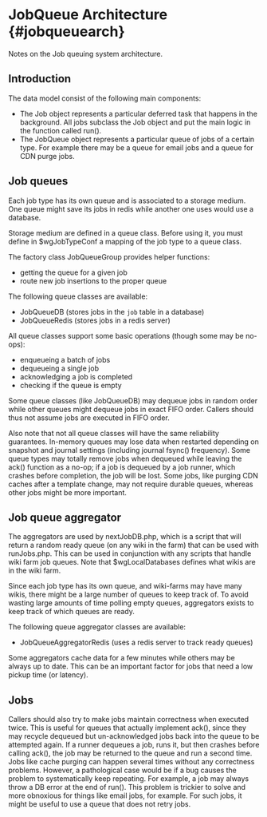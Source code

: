 # JobQueue Architecture {#jobqueuearch}

Notes on the Job queuing system architecture.

## Introduction

The data model consist of the following main components:

- The Job object represents a particular deferred task that happens in the
  background. All jobs subclass the Job object and put the main logic in the
  function called run().
- The JobQueue object represents a particular queue of jobs of a certain type.
  For example there may be a queue for email jobs and a queue for CDN purge
  jobs.

## Job queues

Each job type has its own queue and is associated to a storage medium. One
queue might save its jobs in redis while another one uses would use a database.

Storage medium are defined in a queue class. Before using it, you must
define in $wgJobTypeConf a mapping of the job type to a queue class.

The factory class JobQueueGroup provides helper functions:

- getting the queue for a given job
- route new job insertions to the proper queue

The following queue classes are available:

- JobQueueDB (stores jobs in the `job` table in a database)
- JobQueueRedis (stores jobs in a redis server)

All queue classes support some basic operations (though some may be no-ops):

- enqueueing a batch of jobs
- dequeueing a single job
- acknowledging a job is completed
- checking if the queue is empty

Some queue classes (like JobQueueDB) may dequeue jobs in random order while other
queues might dequeue jobs in exact FIFO order. Callers should thus not assume jobs
are executed in FIFO order.

Also note that not all queue classes will have the same reliability guarantees.
In-memory queues may lose data when restarted depending on snapshot and journal
settings (including journal fsync() frequency). Some queue types may totally remove
jobs when dequeued while leaving the ack() function as a no-op; if a job is
dequeued by a job runner, which crashes before completion, the job will be
lost. Some jobs, like purging CDN caches after a template change, may not
require durable queues, whereas other jobs might be more important.

## Job queue aggregator

The aggregators are used by nextJobDB.php, which is a script that will return a
random ready queue (on any wiki in the farm) that can be used with runJobs.php.
This can be used in conjunction with any scripts that handle wiki farm job queues.
Note that $wgLocalDatabases defines what wikis are in the wiki farm.

Since each job type has its own queue, and wiki-farms may have many wikis,
there might be a large number of queues to keep track of. To avoid wasting
large amounts of time polling empty queues, aggregators exists to keep track
of which queues are ready.

The following queue aggregator classes are available:

- JobQueueAggregatorRedis (uses a redis server to track ready queues)

Some aggregators cache data for a few minutes while others may be always up to date.
This can be an important factor for jobs that need a low pickup time (or latency).

## Jobs

Callers should also try to make jobs maintain correctness when executed twice.
This is useful for queues that actually implement ack(), since they may recycle
dequeued but un-acknowledged jobs back into the queue to be attempted again. If
a runner dequeues a job, runs it, but then crashes before calling ack(), the
job may be returned to the queue and run a second time. Jobs like cache purging can
happen several times without any correctness problems. However, a pathological case
would be if a bug causes the problem to systematically keep repeating. For example,
a job may always throw a DB error at the end of run(). This problem is trickier to
solve and more obnoxious for things like email jobs, for example. For such jobs,
it might be useful to use a queue that does not retry jobs.
